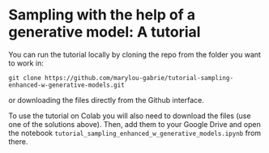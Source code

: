 # Sampling with the help of a generative model: A tutorial


You can run the tutorial locally by cloning the repo from the folder you want to work in:
```
git clone https://github.com/marylou-gabrie/tutorial-sampling-enhanced-w-generative-models.git
```
or downloading the files directly from the Github interface.

To use the tutorial on Colab you will also need to download the files (use one of the solutions above). Then, add them to your Google Drive and open the notebook `tutorial_sampling_enhanced_w_generative_models.ipynb` from there. 